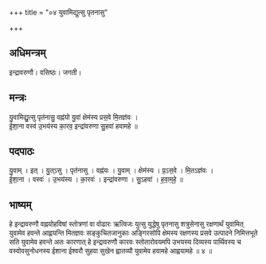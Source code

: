 +++
title = "०४ युवामिद्युत्सु पृतनासु"

+++
## अधिमन्त्रम्
इन्द्रावरुणौ। वसिष्ठः। जगती।

## मन्त्रः
यु॒वामिद्यु॒त्सु पृत॑नासु॒ वह्न॑यो यु॒वां क्षेम॑स्य प्रस॒वे मि॒तज्ञ॑वः ।  
ई॒शा॒ना वस्व॑ उ॒भय॑स्य का॒रव॒ इन्द्रा॑वरुणा सु॒हवा॑ हवामहे ॥

## पदपाठः
यु॒वाम् । इत् । यु॒त्ऽसु । पृत॑नासु । वह्न॑यः । यु॒वाम् । क्षेम॑स्य । प्र॒ऽस॒वे । मि॒तऽज्ञ॑वः ।  
ई॒शा॒ना । वस्वः॑ । उ॒भय॑स्य । का॒रवः॑ । इन्द्रा॑वरुणा । सु॒ऽहवा॑ । ह॒वा॒म॒हे॒ ॥

## भाष्यम्
हे इन्द्रावरुणौ वह्नयोहविषां स्तोत्रणां वा वोढारः ऋत्विजः युत्सु युद्धेषु पृतनासु शत्रुसेनासु रक्षणार्थं युवामित् युवामेव हवन्ते आह्वयन्ति मितज्ञवः सङ्कुचितजानुकाः अङ्गिरसोपि क्षेमस्य रक्षणस्य प्रसवे उत्पादने निमित्तभूते सति युवामेव हवन्ते अतः कारणात् हे इन्द्रावरुणौ कारवः स्तोतारोवयमपि उभयस्य दिव्यस्य पार्थिवस्य च वस्वोवसुनोधनस्य ईशाना ईश्वरौ सुहवा सुखेन ह्वातव्यौ युवामेव हवामहे आह्वयामहे ॥ ४ ॥
